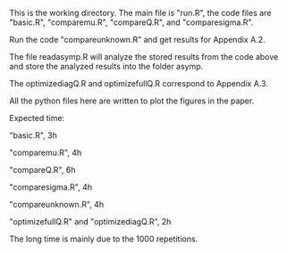 This is the working directory. The main file is "run.R", the code files are "basic.R", "comparemu.R", "compareQ.R", and "comparesigma.R". 

Run the code "compareunknown.R" and get results for Appendix A.2.

The file readasymp.R will analyze the stored results from the code above and store the analyzed results into the folder asymp.

The optimizediagQ.R and optimizefullQ.R correspond to Appendix A.3. 

All the python files here are written to plot the figures in the paper.


Expected time:

"basic.R", 3h

"comparemu.R", 4h

"compareQ.R", 6h
 
"comparesigma.R", 4h
 
"compareunknown.R", 4h

"optimizefullQ.R" and "optimizediagQ.R", 2h

The long time is mainly due to the 1000 repetitions. 
